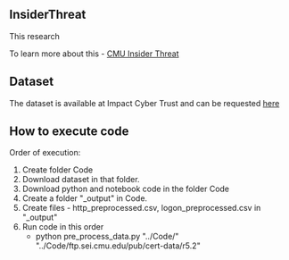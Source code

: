 ## InsiderThreat
This research 

To learn more about this - [CMU Insider Threat](https://resources.sei.cmu.edu/library/asset-view.cfm?assetid=91513)

## Dataset

The dataset is available at Impact Cyber Trust and can be requested [here](https://resources.sei.cmu.edu/library/asset-view.cfm?assetid=508099)

## How to execute code
Order of execution:
1. Create folder Code
2. Download dataset in that folder.
3. Download python and notebook code in the folder Code
4. Create a folder "_output" in Code.
5. Create files - http_preprocessed.csv, logon_preprocessed.csv in "_output"
6. Run code in this order
	- python pre_process_data.py "../Code/" "../Code/ftp.sei.cmu.edu/pub/cert-data/r5.2"
